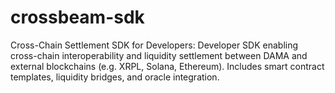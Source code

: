 # crossbeam-sdk
Cross-Chain Settlement SDK for Developers: Developer SDK enabling cross-chain interoperability and liquidity settlement between DAMA and external blockchains (e.g. XRPL, Solana, Ethereum). Includes smart contract templates, liquidity bridges, and oracle integration.  

